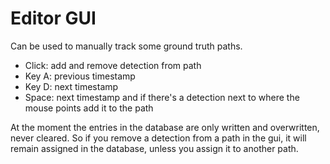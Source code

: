 # Editor GUI

Can be used to manually track some ground truth paths.

* Click: add and remove detection from path
* Key A: previous timestamp
* Key D: next timestamp
* Space: next timestamp and if there's a detection next to where the mouse points add it to the path

At the moment the entries in the database are only written and overwritten, never cleared.
So if you remove a detection from a path in the gui, it will remain assigned in the database,
unless you assign it to another path.

